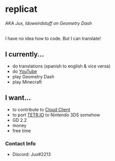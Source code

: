 # replicat
###### AKA Jux, Idoweirdstuff on Geometry Dash
I have no idea how to code. But I can translate!

## I currently...
- do translations (spanish to english & vice versa)
- do [YouTube](https://youtube.com/@juxgd)
- play Geometry Dash
- play Minecraft

## I want...
- to contribute to [Cloud Client](https://github.com/CloudClientDev/cloudclient)
- to port [TETR.IO](https://tetr.io) to Nintendo 3DS somehow
- GD 2.2
- money
- free time

### Contact Info
- Discord: Jux#2213
